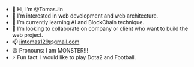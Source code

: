- 👋 Hi, I’m @TomasJin
- 👀 I'm interested in web development and web architecture.
- 🌱 I’m currently learning AI and BlockChain technique.
- 💞️ I’m looking to collaborate on company or client who want to build the web project.
- 📫 jintomas129@gmail.com
- 😄 Pronouns: I am MONSTER!!!
- ⚡ Fun fact: I would like to play Dota2 and Football.

<!---
TomasJin/TomasJin is a ✨ special ✨ repository because its `README.md` (this file) appears on your GitHub profile.
You can click the Preview link to take a look at your changes.
--->
